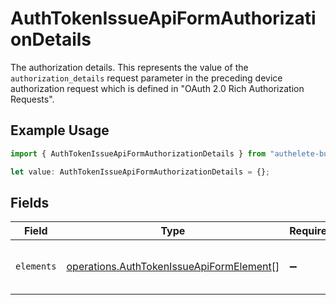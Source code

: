 # AuthTokenIssueApiFormAuthorizationDetails

The authorization details. This represents the value of the `authorization_details`
request parameter in the preceding device authorization request which is defined in
"OAuth 2.0 Rich Authorization Requests".


## Example Usage

```typescript
import { AuthTokenIssueApiFormAuthorizationDetails } from "authelete-bundled/models/operations";

let value: AuthTokenIssueApiFormAuthorizationDetails = {};
```

## Fields

| Field                                                                                                | Type                                                                                                 | Required                                                                                             | Description                                                                                          |
| ---------------------------------------------------------------------------------------------------- | ---------------------------------------------------------------------------------------------------- | ---------------------------------------------------------------------------------------------------- | ---------------------------------------------------------------------------------------------------- |
| `elements`                                                                                           | [operations.AuthTokenIssueApiFormElement](../../models/operations/authtokenissueapiformelement.md)[] | :heavy_minus_sign:                                                                                   | Elements of this authorization details.<br/>                                                         |